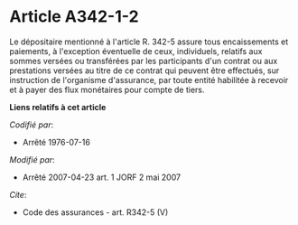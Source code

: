 # Article A342-1-2

Le dépositaire mentionné à l'article R. 342-5 assure tous encaissements et paiements, à l'exception éventuelle de ceux,
individuels, relatifs aux sommes versées ou transférées par les participants d'un contrat ou aux prestations versées au titre
de ce contrat qui peuvent être effectués, sur instruction de l'organisme d'assurance, par toute entité habilitée à recevoir
et à payer des flux monétaires pour compte de tiers.

**Liens relatifs à cet article**

_Codifié par_:

  - Arrêté 1976-07-16

_Modifié par_:

  - Arrêté 2007-04-23 art. 1 JORF 2 mai 2007

_Cite_:

  - Code des assurances - art. R342-5 (V)
